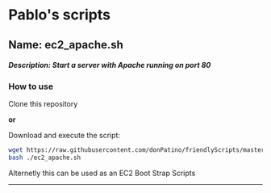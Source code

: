 # Pablo's scripts


## Name: ec2_apache.sh
##### Description: Start a server with Apache running on port 80

### How to use
Clone this repository

<strong>or</strong>

Download and execute the script:

```sh
wget https://raw.githubusercontent.com/donPatino/friendlyScripts/master/ec2_apache.sh
bash ./ec2_apache.sh
```

Alternetly this can be used as an EC2 Boot Strap Scripts

---
